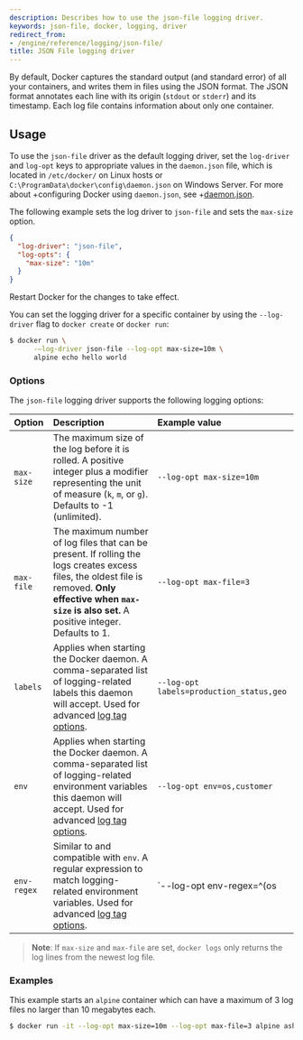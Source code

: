 ```yaml
---
description: Describes how to use the json-file logging driver.
keywords: json-file, docker, logging, driver
redirect_from:
- /engine/reference/logging/json-file/
title: JSON File logging driver
---
```



By default, Docker captures the standard output (and standard error) of all your containers,
and writes them in files using the JSON format. The JSON format annotates each line with its
origin (`stdout` or `stderr`) and its timestamp. Each log file contains information about
only one container.

## Usage

To use the `json-file` driver as the default logging driver, set the `log-driver`
and `log-opt` keys to appropriate values in the `daemon.json` file, which is
located in `/etc/docker/` on Linux hosts or
`C:\ProgramData\docker\config\daemon.json` on Windows Server. For more about
+configuring Docker using `daemon.json`, see
+[daemon.json](/engine/reference/commandline/dockerd.md#daemon-configuration-file).

The following example sets the log driver to `json-file` and sets the `max-size`
option.

```json
{
  "log-driver": "json-file",
  "log-opts": {
    "max-size": "10m"
  }
}
```

Restart Docker for the changes to take effect.

You can set the logging driver for a specific container by using the
`--log-driver` flag to `docker create` or `docker run`:

```bash
$ docker run \
      -–log-driver json-file --log-opt max-size=10m \
      alpine echo hello world
```

### Options

The `json-file` logging driver supports the following logging options:

| Option      | Description                                                                                                                                                                                                   | Example  value                           |
|:------------|:--------------------------------------------------------------------------------------------------------------------------------------------------------------------------------------------------------------|:-----------------------------------------|
| `max-size`  | The maximum size of the log before it is rolled. A positive integer plus a modifier representing the unit of measure (`k`, `m`, or `g`). Defaults to -1 (unlimited).                                          | `--log-opt max-size=10m`                 |
| `max-file`  | The maximum number of log files that can be present. If rolling the logs creates excess files, the oldest file is removed. **Only effective when `max-size` is also set.** A positive integer. Defaults to 1. | `--log-opt max-file=3`                   |
| `labels`    | Applies when starting the Docker daemon. A comma-separated list of logging-related labels this daemon will accept. Used for advanced [log tag options](log_tags.md).                                          | `--log-opt labels=production_status,geo` |
| `env`       | Applies when starting the Docker daemon. A comma-separated list of logging-related environment variables this daemon will accept. Used for advanced [log tag options](log_tags.md).                           | `--log-opt env=os,customer`              |
| `env-regex` | Similar to and compatible with `env`. A regular expression to match logging-related environment variables. Used for advanced [log tag options](log_tags.md).                                                  | `--log-opt env-regex=^(os|customer).`    |

> **Note**: If `max-size` and `max-file` are set, `docker logs` only returns the
> log lines from the newest log file.

### Examples

This example starts an `alpine` container which can have a maximum of 3 log
files no larger than 10 megabytes each.

```bash
$ docker run -it --log-opt max-size=10m --log-opt max-file=3 alpine ash
```

